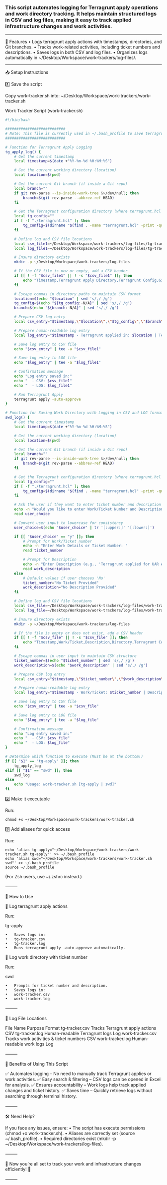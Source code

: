 ### This script automates logging for Terragrunt apply operations and work directory tracking. It helps maintain structured logs in CSV and log files, making it easy to track applied infrastructure changes and work activities.

---------
📌 Features
	•	Logs terragrunt apply actions with timestamps, directories, and Git branches.
	•	Tracks work-related activities, including ticket numbers and descriptions.
	•	Saves logs in both CSV and log files.
	•	Organizes logs automatically in ~/Desktop/Workspace/work-trackers/log-files/.

---------

📥 Setup Instructions

1️⃣ Save the script 

Copy work-tracker.sh into: ~/Desktop/Workspace/work-trackers/work-tracker.sh

Work Tracker Script (work-tracker.sh)
```bash
#!/bin/bash

###########################
# Note: This file is currently used in ~/.bash_profile to save terragrunt-apply and work track/directories log
###########################

# Function for Terragrunt Apply Logging
tg_apply_log() {
    # Get the current timestamp
    local timestamp=$(date +"%Y-%m-%d %H:%M:%S")

    # Get the current working directory (location)
    local location=$(pwd)

    # Get the current Git branch (if inside a Git repo)
    local branch=""
    if git rev-parse --is-inside-work-tree &>/dev/null; then
        branch=$(git rev-parse --abbrev-ref HEAD)
    fi

    # Get the Terragrunt configuration directory (where terragrunt.hcl is located)
    local tg_config=""
    if [ -f "./terragrunt.hcl" ]; then
        tg_config=$(dirname "$(find . -name "terragrunt.hcl" -print -quit)")
    fi

    # Define log and CSV file locations
    local csv_file1=~/Desktop/Workspace/work-trackers/log-files/tg-tracker.csv
    local log_file1=~/Desktop/Workspace/work-trackers/log-files/tg-tracker.log

    # Ensure directory exists
    mkdir -p ~/Desktop/Workspace/work-trackers/log-files

    # If the CSV file is new or empty, add a CSV header
    if [[ ! -f "$csv_file1" || ! -s "$csv_file1" ]]; then
        echo "Timestamp,Terragrunt Apply Directory,Terragrunt Config,Git Branch" > "$csv_file1"
    fi

    # Escape commas in directory paths to maintain CSV format
    location=$(echo "$location" | sed 's/,/ /g')
    tg_config=$(echo "${tg_config:-N/A}" | sed 's/,/ /g')
    branch=$(echo "${branch:-N/A}" | sed 's/,/ /g')

    # Prepare CSV log entry
    local csv_entry="$timestamp,\"$location\",\"$tg_config\",\"$branch\""

    # Prepare human-readable log entry
    local log_entry="$timestamp - Terragrunt applied in: $location | Terragrunt Config: ${tg_config:-N/A} | Git Branch: ${branch:-N/A}"

    # Save log entry to CSV file
    echo "$csv_entry" | tee -a "$csv_file1"

    # Save log entry to LOG file
    echo "$log_entry" | tee -a "$log_file1"

    # Confirmation message
    echo "Log entry saved in:"
    echo "  - CSV: $csv_file1"
    echo "  - LOG: $log_file1"

    # Run Terragrunt Apply
    terragrunt apply -auto-approve
}

# Function for Saving Work Directory with Logging in CSV and LOG format
swd_log() {
    # Get the current timestamp
    local timestamp=$(date +"%Y-%m-%d %H:%M:%S")

    # Get the current working directory (location)
    local location=$(pwd)

    # Get the current Git branch (if inside a Git repo)
    local branch=""
    if git rev-parse --is-inside-work-tree &>/dev/null; then
        branch=$(git rev-parse --abbrev-ref HEAD)
    fi

    # Get the Terragrunt configuration directory (where terragrunt.hcl is located)
    local tg_config=""
    if [ -f "./terragrunt.hcl" ]; then
        tg_config=$(dirname "$(find . -name "terragrunt.hcl" -print -quit)")
    fi

    # Ask the user if they want to enter ticket number and description
    echo -n "Would you like to enter Work/Ticket Number and Description? (Y/N): "
    read user_choice

    # Convert user input to lowercase for consistency
    user_choice=$(echo "$user_choice" | tr '[:upper:]' '[:lower:]')

    if [[ "$user_choice" == "y" ]]; then
        # Prompt for Work/Ticket number
        echo -n "Enter Work Details or Ticket Number: "
        read ticket_number

        # Prompt for Description
        echo -n "Enter Description (e.g., 'Terragrunt applied for UAR Automation'): "
        read work_description
    else
        # Default values if user chooses 'No'
        ticket_number="No Ticket Provided"
        work_description="No Description Provided"
    fi

    # Define log and CSV file locations
    local csv_file=~/Desktop/Workspace/work-trackers/log-files/work-tracker.csv
    local log_file=~/Desktop/Workspace/work-trackers/log-files/work-tracker.log

    # Ensure directory exists
    mkdir -p ~/Desktop/Workspace/work-trackers/log-files

    # If the file is empty or does not exist, add a CSV header
    if [[ ! -f "$csv_file" || ! -s "$csv_file" ]]; then
        echo "Timestamp,Work/Ticket,Description,Directory,Terragrunt Config,Git Branch" > "$csv_file"
    fi

    # Escape commas in user input to maintain CSV structure
    ticket_number=$(echo "$ticket_number" | sed 's/,/ /g')
    work_description=$(echo "$work_description" | sed 's/,/ /g')

    # Prepare CSV log entry
    local csv_entry="$timestamp,\"$ticket_number\",\"$work_description\",\"$location\",\"${tg_config:-N/A}\",\"${branch:-N/A}\""

    # Prepare human-readable log entry
    local log_entry="$timestamp - Work/Ticket: $ticket_number | Description: $work_description | Directory: $location | Terragrunt Config: ${tg_config:-N/A} | Git Branch: ${branch:-N/A}"

    # Save log entry to CSV file
    echo "$csv_entry" | tee -a "$csv_file"

    # Save log entry to LOG file
    echo "$log_entry" | tee -a "$log_file"

    # Confirmation message
    echo "Log entry saved in:"
    echo "  - CSV: $csv_file"
    echo "  - LOG: $log_file"
}

# Determine which function to execute (Must be at the bottom!)
if [[ "$1" == "tg-apply" ]]; then
    tg_apply_log
elif [[ "$1" == "swd" ]]; then
    swd_log
else
    echo "Usage: work-tracker.sh [tg-apply | swd]"
fi
```

2️⃣ Make it executable

Run:
```
chmod +x ~/Desktop/Workspace/work-trackers/work-tracker.sh
```

3️⃣ Add aliases for quick access

Run:

```
echo 'alias tg-apply="~/Desktop/Workspace/work-trackers/work-tracker.sh tg-apply"' >> ~/.bash_profile
echo 'alias swd="~/Desktop/Workspace/work-trackers/work-tracker.sh swd"' >> ~/.bash_profile
source ~/.bash_profile
```

(For Zsh users, use ~/.zshrc instead.)

⸻

🚀 How to Use

🔹 Log terragrunt apply actions

Run:

tg-apply

	•	Saves logs in:
	•	tg-tracker.csv
	•	tg-tracker.log
	•	Runs terragrunt apply -auto-approve automatically.

🔹 Log work directory with ticket number

Run:

swd

	•	Prompts for ticket number and description.
	•	Saves logs in:
	•	work-tracker.csv
	•	work-tracker.log

⸻

📂 Log File Locations

File Name	Purpose	Format
tg-tracker.csv	Tracks Terragrunt apply actions	CSV
tg-tracker.log	Human-readable Terragrunt logs	Log
work-tracker.csv	Tracks work activities & ticket numbers	CSV
work-tracker.log	Human-readable work logs	Log



⸻

🎯 Benefits of Using This Script

✅ Automates logging – No need to manually track Terragrunt applies or work activities.
✅ Easy search & filtering – CSV logs can be opened in Excel for analysis.
✅ Ensures accountability – Work logs help track applied changes and ticket history.
✅ Saves time – Quickly retrieve logs without searching through terminal history.

⸻

🛠 Need Help?

If you face any issues, ensure:
	•	The script has execute permissions (chmod +x work-tracker.sh).
	•	Aliases are correctly set (source ~/.bash_profile).
	•	Required directories exist (mkdir -p ~/Desktop/Workspace/work-trackers/log-files).

⸻

🚀 Now you’re all set to track your work and infrastructure changes efficiently! 🚀

⸻

